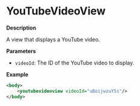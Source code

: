 # YouTubeVideoView

**Description**

A view that displays a YouTube video.

**Parameters**

- `videoId`: The ID of the YouTube video to display.

**Example**

```xml
<body>
    <youtubevideoview videoId="uBoijwzuY5s"/>
</body>
```
